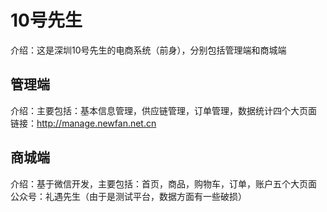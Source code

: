 # 10号先生
介绍：这是深圳10号先生的电商系统（前身），分别包括管理端和商城端

## 管理端
介绍：主要包括：基本信息管理，供应链管理，订单管理，数据统计四个大页面
链接：http://manage.newfan.net.cn

## 商城端
介绍：基于微信开发，主要包括：首页，商品，购物车，订单，账户五个大页面
公众号：礼遇先生（由于是测试平台，数据方面有一些破损）
